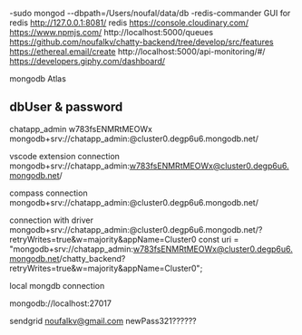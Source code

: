-sudo mongod --dbpath=/Users/noufal/data/db
-redis-commander		GUI for redis
http://127.0.0.1:8081/   redis
https://console.cloudinary.com/
https://www.npmjs.com/
http://localhost:5000/queues
https://github.com/noufalkv/chatty-backend/tree/develop/src/features
https://ethereal.email/create
http://localhost:5000/api-monitoring/#/
https://developers.giphy.com/dashboard/

mongodb Atlas

dbUser & password
-------------------
chatapp_admin
w783fsENMRtMEOWx
mongodb+srv://chatapp_admin:<password>@cluster0.degp6u6.mongodb.net/

vscode extension connection
mongodb+srv://chatapp_admin:w783fsENMRtMEOWx@cluster0.degp6u6.mongodb.net/

compass connection
mongodb+srv://chatapp_admin:<password>@cluster0.degp6u6.mongodb.net/


connection with driver
mongodb+srv://chatapp_admin:<password>@cluster0.degp6u6.mongodb.net/?retryWrites=true&w=majority&appName=Cluster0
const uri = "mongodb+srv://chatapp_admin:w783fsENMRtMEOWx@cluster0.degp6u6.mongodb.net/chatty_backend?retryWrites=true&w=majority&appName=Cluster0";



local mongdb connection

mongodb://localhost:27017



sendgrid 
noufalkv@gmail.com
newPass321??????
